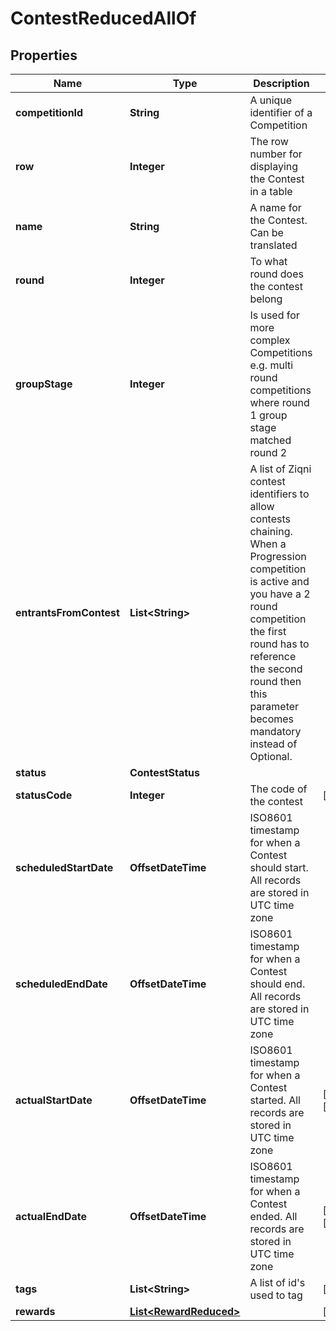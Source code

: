 

# ContestReducedAllOf


## Properties

Name | Type | Description | Notes
------------ | ------------- | ------------- | -------------
**competitionId** | **String** | A unique identifier of a Competition | 
**row** | **Integer** | The row number for displaying the Contest in a table | 
**name** | **String** | A name for the Contest. Can be translated | 
**round** | **Integer** | To what round does the contest belong | 
**groupStage** | **Integer** | Is used for more complex Competitions e.g. multi round competitions where round 1 group stage matched round 2 | 
**entrantsFromContest** | **List&lt;String&gt;** | A list of Ziqni contest identifiers to allow contests chaining. When a Progression competition is active and you have a 2 round competition the first round has to reference the second round then this parameter becomes mandatory instead of Optional. | 
**status** | **ContestStatus** |  | 
**statusCode** | **Integer** | The code of the contest |  [readonly]
**scheduledStartDate** | **OffsetDateTime** | ISO8601 timestamp for when a Contest should start. All records are stored in UTC time zone | 
**scheduledEndDate** | **OffsetDateTime** | ISO8601 timestamp for when a Contest should end. All records are stored in UTC time zone | 
**actualStartDate** | **OffsetDateTime** | ISO8601 timestamp for when a Contest started. All records are stored in UTC time zone |  [optional] [readonly]
**actualEndDate** | **OffsetDateTime** | ISO8601 timestamp for when a Contest ended. All records are stored in UTC time zone |  [optional] [readonly]
**tags** | **List&lt;String&gt;** | A list of id&#39;s used to tag |  [optional]
**rewards** | [**List&lt;RewardReduced&gt;**](RewardReduced.md) |  |  [optional]




